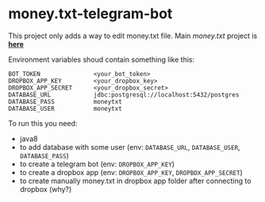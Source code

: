 # money.txt-telegram-bot

This project only adds a way to edit money.txt file. Main _money.txt_ project is [**here**](https://github.com/arwer13/money.txt)


Environment variables shoud contain something like this:
```
BOT_TOKEN               <your_bot_token>
DROPBOX_APP_KEY         <your_dropbox_key>
DROPBOX_APP_SECRET      <your_dropbox_secret>
DATABASE_URL            jdbc:postgresql://localhost:5432/postgres
DATABASE_PASS           moneytxt
DATABASE_USER           moneytxt
```

To run this you need:
- java8
- to add database with some user (env: `DATABASE_URL`, `DATABASE_USER`, `DATABASE_PASS`)
- to create a telegram bot (env: `DROPBOX_APP_KEY`)
- to create a dropbox app (env: `DROPBOX_APP_KEY`, `DROPBOX_APP_SECRET`)
- to create manually money.txt in dropbox app folder after connecting to dropbox (why?)
